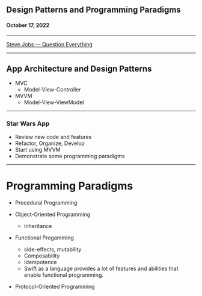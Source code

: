 <!--
_class: lead
_header: '![w:100](images/atlas.svg) <div style="float:right; margin-top:0px; margin-left: 0.3em;">4120/5120</div>'
_footer: Class 16
-->

<style>
section.lead h2 {
  font-size: 1.25rem;
  color: #F05138;
}

section.lead h4 {
  margin-top: -8px;
  font-weight: normal;
}

section.end h1 {
  color: #F05138;
}

</style>

## Design Patterns and Programming Paradigms
#### October 17, 2022

---

[Steve Jobs — Question Everything](clips/05-question-everything.html)

---

## App Architecture and Design Patterns

* MVC
  * Model-View-Controller
* MVVM
  * Model-View-ViewModel

---

### Star Wars App

* Review new code and features
* Refactor, Organize, Develop
* Start using MVVM
* Demonstrate some programming paradigms

<!--
- Organize Files
- Unit conversions
- Height/Weight Ratio
- Add Settings
-->

---

# Programming Paradigms

* Procedural Programming

* Object-Oriented Programming
  - inheritance

* Functional Progamming
  - side-effects, mutability
  - Composability
  - Idempotence
  - Swift as a language provides a lot of features and abilities that enable functional programming.

* Protocol-Oriented Programming

